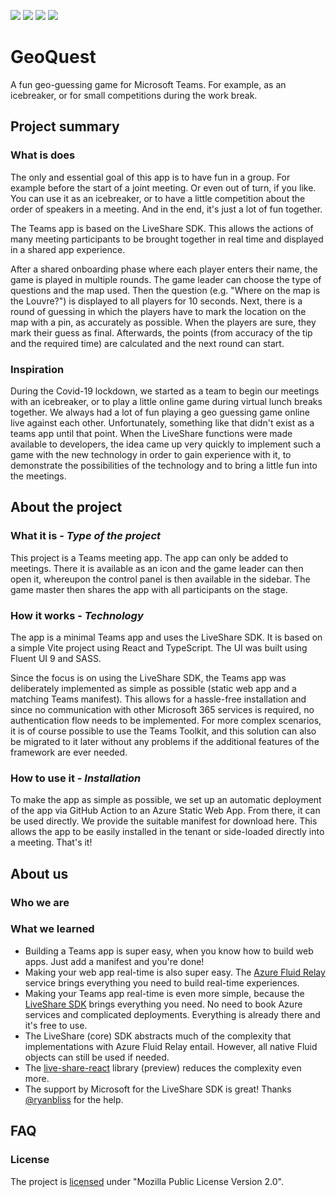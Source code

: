![](https://img.shields.io/github/actions/workflow/status/nmtoblum/live-share-geoquest/azure-static-web-apps-brave-rock-018c9b503.yml) ![](https://img.shields.io/github/downloads/nmtoblum/live-share-geoquest/total) ![](https://img.shields.io/github/issues/nmtoblum/live-share-geoquest) ![](https://img.shields.io/github/license/nmtoblum/live-share-geoquest)

# GeoQuest

A fun geo-guessing game for Microsoft Teams. For example, as an icebreaker, or for small competitions during the work break.

##  Project summary

### What is does
The only and essential goal of this app is to have fun in a group. For example before the start of a joint meeting. Or even out of turn, if you like.
You can use it as an icebreaker, or to have a little competition about the order of speakers in a meeting. And in the end, it's just a lot of fun together.

The Teams app is based on the LiveShare SDK. This allows the actions of many meeting participants to be brought together in real time and displayed in a shared app experience.

After a shared onboarding phase where each player enters their name, the game is played in multiple rounds. The game leader can choose the type of questions and the map used. Then the question (e.g. "Where on the map is the Louvre?") is displayed to all players for 10 seconds. Next, there is a round of guessing in which the players have to mark the location on the map with a pin, as accurately as possible. When the players are sure, they mark their guess as final. Afterwards, the points (from accuracy of the tip and the required time) are calculated and the next round can start.

### Inspiration
During the Covid-19 lockdown, we started as a team to begin our meetings with an icebreaker, or to play a little online game during virtual lunch breaks together. We always had a lot of fun playing a geo guessing game online live against each other. Unfortunately, something like that didn't exist as a teams app until that point.
When the LiveShare functions were made available to developers, the idea came up very quickly to implement such a game with the new technology in order to gain experience with it, to demonstrate the possibilities of the technology and to bring a little fun into the meetings.

## About the project

### What it is - _Type of the project_
This project is a Teams meeting app. The app can only be added to meetings. There it is available as an icon and the game leader can then open it, whereupon the control panel is then available in the sidebar. The game master then shares the app with all participants on the stage.

### How it works - _Technology_
The app is a minimal Teams app and uses the LiveShare SDK. It is based on a simple Vite project using React and TypeScript. The UI was built using Fluent UI 9 and SASS.

Since the focus is on using the LiveShare SDK, the Teams app was deliberately implemented as simple as possible (static web app and a matching Teams manifest). This allows for a hassle-free installation and since no communication with other Microsoft 365 services is required, no authentication flow needs to be implemented.
For more complex scenarios, it is of course possible to use the Teams Toolkit, and this solution can also be migrated to it later without any problems if the additional features of the framework are ever needed.

### How to use it - _Installation_
To make the app as simple as possible, we set up an automatic deployment of the app via GitHub Action to an Azure Static Web App. From there, it can be used directly. We provide the suitable manifest for download here. This allows the app to be easily installed in the tenant or side-loaded directly into a meeting. That's it!

## About us

### Who we are

### What we learned
- Building a Teams app is super easy, when you know how to build web apps. Just add a manifest and you're done!
- Making your web app real-time is also super easy. The [Azure Fluid Relay](https://azure.microsoft.com/products/fluid-relay) service brings everything you need to build real-time experiences.
- Making your Teams app real-time is even more simple, because the [LiveShare SDK](https://github.com/microsoft/live-share-sdk) brings everything you need. No need to book Azure services and complicated deployments. Everything is already there and it's free to use.
- The LiveShare (core) SDK abstracts much of the complexity that implementations with Azure Fluid Relay entail. However, all native Fluid objects can still be used if needed.
- The [live-share-react](https://github.com/microsoft/live-share-sdk/tree/main/packages/live-share-react) library (preview)  reduces the complexity even more.
- The support by Microsoft for the LiveShare SDK is great! Thanks [@ryanbliss](https://github.com/ryanbliss) for the help.


## FAQ

### License
 The project is [licensed](LICENSE) under "Mozilla Public License Version 2.0".